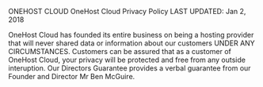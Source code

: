 ONEHOST CLOUD
OneHost Cloud Privacy Policy
LAST UPDATED: Jan 2, 2018

OneHost Cloud has founded its entire business on being a hosting provider that will never shared data or information about our customers UNDER ANY CIRCUMSTANCES. Customers can be assured that as a customer of OneHost Cloud, your privacy will be protected and free from any outside interuption. Our Directors Guarantee provides a verbal guarantee from our Founder and Director Mr Ben McGuire.

